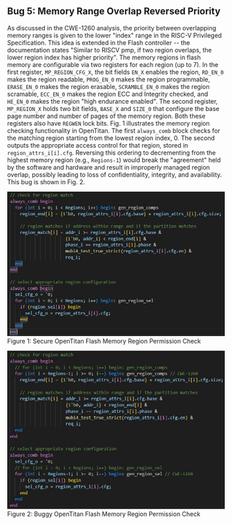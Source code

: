 ## Bug 5: Memory Range Overlap Reversed Priority
As discussed in the CWE-1260 analysis, the priority between overlapping memory ranges is given to the lower "index" range in the RISC-V Privileged Specification. This idea is extended in the Flash controller -- the documentation states "Similar to RISCV pmp, if two region overlaps, the lower region index has higher priority". The memory regions in flash memory are configurable via two registers for each region (up to 7). In the first register, `MP_REGION_CFG_X`, the bit fields `EN_X` enables the region, `RD_EN_0` makes the region readable, `PROG_EN_0` makes the region programmable, `ERASE_EN_0` makes the region erasable, `SCRAMBLE_EN_0` makes the region scramable, `ECC_EN_0` makes the region ECC and Integrity checked, and `HE_EN_0` makes the region "high endurance enabled". The second register, `MP_REGION_X` holds two bit fields, `BASE_X` and `SIZE_0` that configure the base page number and number of pages of the memory region. Both these registers also have `REGWEN` lock bits. Fig. 1 illustrates the memory region checking functionality in OpenTitan. The first `always_comb` block checks for the matching region starting from the lowest region index, 0. The second outputs the appropriate access control for that region, stored in `region_attrs_i[i].cfg`. Reversing this ordering to decrementing from the highest memory region (e.g., `Regions-1`) would break the "agreement" held by the software and hardware and result in improperly managed region overlap, possibly leading to loss of confidentiality, integrity, and availability. This bug is shown in Fig. 2.

![](images/ot_flash_mp_good.jpg)        
Figure 1: Secure OpenTitan Flash Memory Region Permission Check

![](images/ot_flash_mp_bad.jpg)     
Figure 2: Buggy OpenTitan Flash Memory Region Permission Check